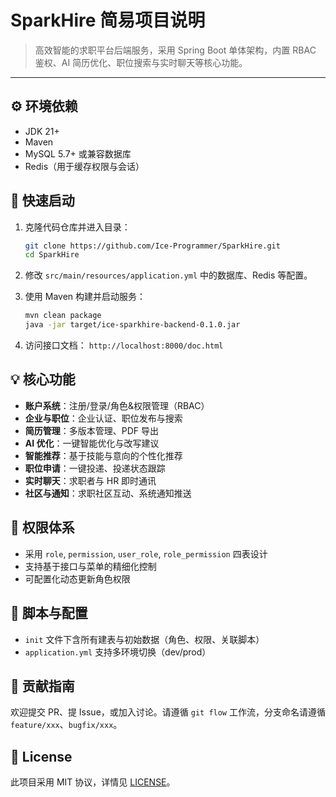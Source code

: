 # SparkHire 简易项目说明

> 高效智能的求职平台后端服务，采用 Spring Boot 单体架构，内置 RBAC 鉴权、AI 简历优化、职位搜索与实时聊天等核心功能。

---

## ⚙️ 环境依赖

* JDK 21+
* Maven
* MySQL 5.7+ 或兼容数据库
* Redis（用于缓存权限与会话）

## 🚀 快速启动

1. 克隆代码仓库并进入目录：

   ```bash
   git clone https://github.com/Ice-Programmer/SparkHire.git
   cd SparkHire
   ```
2. 修改 `src/main/resources/application.yml` 中的数据库、Redis 等配置。
3. 使用 Maven 构建并启动服务：

   ```bash
   mvn clean package
   java -jar target/ice-sparkhire-backend-0.1.0.jar
   ```

4. 访问接口文档：
   `http://localhost:8000/doc.html`

## 💡 核心功能

* **账户系统**：注册/登录/角色&权限管理（RBAC）
* **企业与职位**：企业认证、职位发布与搜索
* **简历管理**：多版本管理、PDF 导出
* **AI 优化**：一键智能优化与改写建议
* **智能推荐**：基于技能与意向的个性化推荐
* **职位申请**：一键投递、投递状态跟踪
* **实时聊天**：求职者与 HR 即时通讯
* **社区与通知**：求职社区互动、系统通知推送

## 🔐 权限体系

* 采用 `role`, `permission`, `user_role`, `role_permission` 四表设计
* 支持基于接口与菜单的精细化控制
* 可配置化动态更新角色权限

## 📄 脚本与配置

* `init` 文件下含所有建表与初始数据（角色、权限、关联脚本）
* `application.yml` 支持多环境切换（dev/prod）

## 🤝 贡献指南

欢迎提交 PR、提 Issue，或加入讨论。请遵循 `git flow` 工作流，分支命名请遵循 `feature/xxx`、`bugfix/xxx`。

## 📄 License

此项目采用 MIT 协议，详情见 [LICENSE](LICENSE)。
